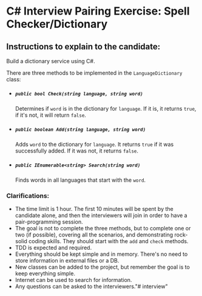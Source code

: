 # C# Interview Pairing Exercise: Spell Checker/Dictionary

## Instructions to explain to the candidate:

Build a dictionary service using C#.

There are three methods to be implemented in the `LanguageDictionary` class:
  - ##### `public bool Check(string language, string word)`
    Determines if `word` is in the dictionary for `language`. If it is, it returns `true`, if it's not, it will return `false`.

  - ##### `public boolean Add(string language, string word)`
    Adds `word` to the dictionary for `language`. It returns `true` if it was successfully added. If it was not, it returns `false`.
  
  - ##### `public IEnumerable<string> Search(string word)`
    Finds words in all languages that start with the `word`.

### Clarifications:
  - The time limit is 1 hour. The first 10 minutes will be spent by the candidate alone, and then the interviewers will join in order to have a pair-programming session.
  - The goal is not to complete the three methods, but to complete one or two (if possible), covering all the scenarios, and demonstrating rock-solid coding skills. They should start with the `add` and `check` methods.
  - TDD is expected and required.
  - Everything should be kept simple and in memory. There's no need to store information in external files or a DB.
  - New classes can be added to the project, but remember the goal is to keep everything simple.
  - Internet can be used to search for information.
  - Any questions can be asked to the interviewers."# interview" 

